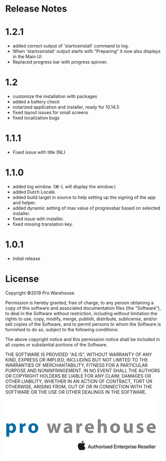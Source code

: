 # Release Notes

1.2.1
===================================

* added correct output of 'startosinstall' command to log.
* When 'startosinstall' output starts with "Preparing" it now also displays in the Main UI
* Replaced progress bar with progress spinner.

1.2
===================================

* customize the installation with packages
* added a battery check
* notarized application and installer, ready for 10.14.5
* fixed layout issues for small screens
* fixed localization bugs

1.1.1
===================================

* Fixed issue with title (NL)

1.1.0
===================================

* added log window. (⌘-L will display the window.)
* added Dutch Locale.
* added build target in source to help setting up the signing of the app and helper.
* added dynamic setting of max value of progressbar based on selected installer. 
* fixed issue with installer.
* fixed missing translation key.

1.0.1
===================================

* Initial release

License
===================================
Copyright ©2019 Pro Warehouse.

Permission is hereby granted, free of charge, to any person obtaining a copy
of this software and associated documentation files (the "Software"), to deal
in the Software without restriction, including without limitation the rights
to use, copy, modify, merge, publish, distribute, sublicense, and/or sell
copies of the Software, and to permit persons to whom the Software is
furnished to do so, subject to the following conditions:

The above copyright notice and this permission notice shall be included in all
copies or substantial portions of the Software.

THE SOFTWARE IS PROVIDED "AS IS", WITHOUT WARRANTY OF ANY KIND, EXPRESS OR
IMPLIED, INCLUDING BUT NOT LIMITED TO THE WARRANTIES OF MERCHANTABILITY,
FITNESS FOR A PARTICULAR PURPOSE AND NONINFRINGEMENT. IN NO EVENT SHALL THE
AUTHORS OR COPYRIGHT HOLDERS BE LIABLE FOR ANY CLAIM, DAMAGES OR OTHER
LIABILITY, WHETHER IN AN ACTION OF CONTRACT, TORT OR OTHERWISE, ARISING FROM,
OUT OF OR IN CONNECTION WITH THE SOFTWARE OR THE USE OR OTHER DEALINGS IN THE
SOFTWARE.

[![](./readMe_images/pro-logo-enterprise.png)](https://www.prowarehouse.nl)